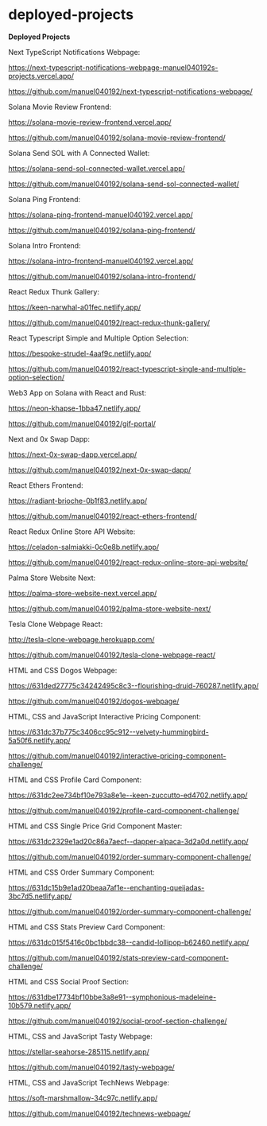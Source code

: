 # deployed-projects
**Deployed Projects**

Next TypeScript Notifications Webpage:

https://next-typescript-notifications-webpage-manuel040192s-projects.vercel.app/

https://github.com/manuel040192/next-typescript-notifications-webpage/

Solana Movie Review Frontend:

https://solana-movie-review-frontend.vercel.app/

https://github.com/manuel040192/solana-movie-review-frontend/

Solana Send SOL with A Connected Wallet:

https://solana-send-sol-connected-wallet.vercel.app/

https://github.com/manuel040192/solana-send-sol-connected-wallet/

Solana Ping Frontend:

https://solana-ping-frontend-manuel040192.vercel.app/

https://github.com/manuel040192/solana-ping-frontend/

Solana Intro Frontend:

https://solana-intro-frontend-manuel040192.vercel.app/

https://github.com/manuel040192/solana-intro-frontend/

React Redux Thunk Gallery:

https://keen-narwhal-a01fec.netlify.app/

https://github.com/manuel040192/react-redux-thunk-gallery/

React Typescript Simple and Multiple Option Selection:

https://bespoke-strudel-4aaf9c.netlify.app/

https://github.com/manuel040192/react-typescript-single-and-multiple-option-selection/

Web3 App on Solana with React and Rust:

https://neon-khapse-1bba47.netlify.app/

https://github.com/manuel040192/gif-portal/

Next and 0x Swap Dapp:

https://next-0x-swap-dapp.vercel.app/

https://github.com/manuel040192/next-0x-swap-dapp/

React Ethers Frontend:

https://radiant-brioche-0b1f83.netlify.app/

https://github.com/manuel040192/react-ethers-frontend/

React Redux Online Store API Website:

https://celadon-salmiakki-0c0e8b.netlify.app/

https://github.com/manuel040192/react-redux-online-store-api-website/

Palma Store Website Next:

https://palma-store-website-next.vercel.app/

https://github.com/manuel040192/palma-store-website-next/

Tesla Clone Webpage React:

http://tesla-clone-webpage.herokuapp.com/

https://github.com/manuel040192/tesla-clone-webpage-react/

HTML and CSS Dogos Webpage:

https://631ded27775c34242495c8c3--flourishing-druid-760287.netlify.app/

https://github.com/manuel040192/dogos-webpage/

HTML, CSS and JavaScript Interactive Pricing Component:

https://631dc37b775c3406cc95c912--velvety-hummingbird-5a50f6.netlify.app/

https://github.com/manuel040192/interactive-pricing-component-challenge/

HTML and CSS Profile Card Component:

https://631dc2ee734bf10e793a8e1e--keen-zuccutto-ed4702.netlify.app/

https://github.com/manuel040192/profile-card-component-challenge/

HTML and CSS Single Price Grid Component Master:

https://631dc2329e1ad20c86a7aecf--dapper-alpaca-3d2a0d.netlify.app/

https://github.com/manuel040192/order-summary-component-challenge/

HTML and CSS Order Summary Component:

https://631dc15b9e1ad20beaa7af1e--enchanting-queijadas-3bc7d5.netlify.app/

https://github.com/manuel040192/order-summary-component-challenge/

HTML and CSS Stats Preview Card Component:

https://631dc015f5416c0bc1bbdc38--candid-lollipop-b62460.netlify.app/

https://github.com/manuel040192/stats-preview-card-component-challenge/

HTML and CSS Social Proof Section:

https://631dbe17734bf10bbe3a8e91--symphonious-madeleine-10b579.netlify.app/

https://github.com/manuel040192/social-proof-section-challenge/

HTML, CSS and JavaScript Tasty Webpage:

https://stellar-seahorse-285115.netlify.app/

https://github.com/manuel040192/tasty-webpage/

HTML, CSS and JavaScript TechNews Webpage:

https://soft-marshmallow-34c97c.netlify.app/

https://github.com/manuel040192/technews-webpage/
